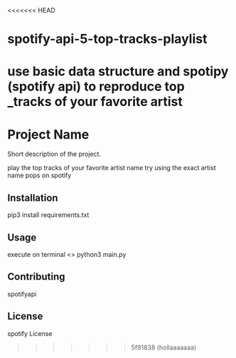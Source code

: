 <<<<<<< HEAD
# spotify-api-5-top-tracks-playlist
use basic data structure and spotipy (spotify api) to reproduce top _tracks of your favorite artist 
=======
# Project Name

Short description of the project.

play the top tracks of your favorite artist name try using the exact artist name pops on spotify 
## Installation

pip3 install requirements.txt

## Usage

execute on terminal <>  python3 main.py

## Contributing

spotifyapi

## License

spotify License 
>>>>>>> 5f91838 (hollaaaaaaa)
